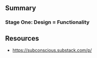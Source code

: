 
## Summary

###  Stage One: Design = Functionality

### 

## Resources

- https://subconscious.substack.com/p/


